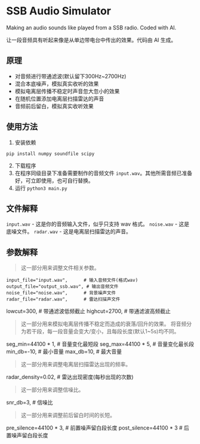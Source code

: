 # SSB Audio Simulator
Making an audio sounds like played from a SSB radio. Coded with AI.

让一段音频具有听起来像是从单边带电台中传出的效果。代码由 AI 生成。

## 原理
- 对音频进行带通滤波(默认留下300Hz~2700Hz)
- 混合本底噪声，模拟真实收听的效果
- 模拟电离层传播不稳定时声音忽大忽小的效果
- 在随机位置添加电离层扫描雷达的声音
- 音频前后留白，模拟真实收听效果

## 使用方法
1. 安装依赖

```
pip install numpy soundfile scipy
```

2. 下载程序
3. 在程序同级目录下准备需要制作的音频文件 `input.wav`。其他所需音频已准备好，可立即使用，也可自行替换。
4. 运行 `python3 main.py`

## 文件解释
`input.wav` - 这是你的音频输入文件，似乎只支持 wav 格式。
`noise.wav` - 这是底噪文件。
`radar.wav` - 这是电离层扫描雷达的声音。
## 参数解释
> 这一部分用来调整文件相关参数。

```
input_file="input.wav",      # 输入音频文件(格式wav)
output_file="output_ssb.wav", # 输出音频文件
noise_file="noise.wav",      # 背景噪声文件
radar_file="radar.wav",      # 雷达扫描声文件
```

lowcut=300,                  # 带通滤波低频截止
highcut=2700,                # 带通滤波高频截止

> 这一部分用来模拟电离层传播不稳定而造成的衰落/回升的效果。
> 将音频分为若干段，每一段音量会变大/变小，且每段长度(默认1~5s)均不同。

seg_min=44100 * 1,          # 音量变化最短段
seg_max=44100 * 5,         # 音量变化最长段
min_db=-10,                  # 最小音量
max_db=10,                    # 最大音量

> 这一部分用来调整电离层扫描雷达出现的频率。

radar_density=0.02,          # 雷达出现密度(每秒出现的次数)

> 这一部分用来调整信噪比。

snr_db=3,                  # 信噪比

> 这一部分用来调整前后留白时间的长短。

pre_silence=44100 * 3,       # 前置噪声留白段长度
post_silence=44100 * 3        # 后置噪声留白段长度
